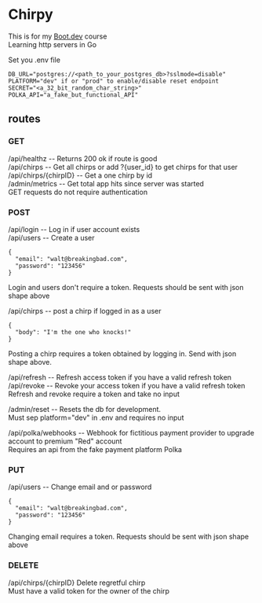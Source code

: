 # Chirpy

This is for my [Boot.dev](https://www.boot.dev/lessons/50f37da8-72c0-4860-a7d1-17e4bda5c243) course  
Learning http servers in Go

Set you .env file

```
DB_URL="postgres://<path_to_your_postgres_db>?sslmode=disable"
PLATFORM="dev" if or "prod" to enable/disable reset endpoint
SECRET="<a_32_bit_random_char_string>"
POLKA_API="a_fake_but_functional_API"
```

## routes

### GET
/api/healthz -- Returns 200 ok if route is good  
/api/chirps -- Get all chirps or add ?{user_id} to get chirps for that user  
/api/chirps/{chirpID} -- Get a one chirp by id  
/admin/metrics -- Get total app hits since server was started  
GET requests do not require authentication  

### POST
/api/login -- Log in if user account exists  
/api/users -- Create a user  
```
{
  "email": "walt@breakingbad.com",
  "password": "123456"
}
```
Login and users don't require a token. Requests should be sent with json shape above

/api/chirps -- post a chirp if logged in as a user
```
{
  "body": "I'm the one who knocks!"
}
```
Posting a chirp requires a token obtained by logging in. Send with json shape above.

/api/refresh -- Refresh access token if you have a valid refresh token  
/api/revoke -- Revoke your access token if you have a valid refresh token  
Refresh and revoke require a token and take no input  

/admin/reset -- Resets the db for development.  
Must sep platform="dev" in .env and requires no input  

/api/polka/webhooks -- Webhook for fictitious payment provider to upgrade account to premium "Red" account  
Requires an api from the fake payment platform Polka

### PUT
/api/users -- Change email and or password  
```
{
  "email": "walt@breakingbad.com",
  "password": "123456"
}
```
Changing email requires a token. Requests should be sent with json shape above    

### DELETE
/api/chirps/{chirpID} Delete regretful chirp  
Must have a valid token for the owner of the chirp  

